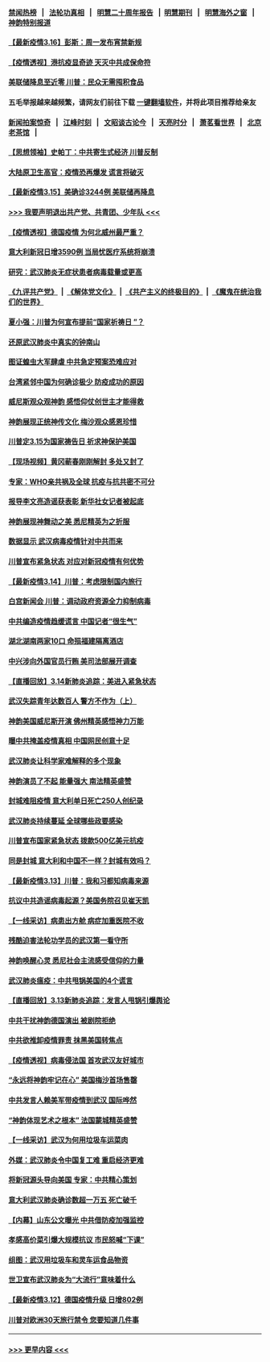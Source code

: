 #### [禁闻热榜](热点新闻.md?=0)  &nbsp;&nbsp;|&nbsp;&nbsp; [法轮功真相](https://github.com/gfw-breaker/truth/blob/master/README.md?=0) &nbsp;&nbsp;|&nbsp;&nbsp; [明慧二十周年报告](https://github.com/gfw-breaker/mh-reports/blob/master/README.md?=0) &nbsp;&nbsp;|&nbsp;&nbsp;[明慧期刊](https://github.com/gfw-breaker/mh-qikan) &nbsp;&nbsp;|&nbsp;&nbsp; [明慧海外之窗](https://github.com/gfw-breaker/mh-news/blob/master/README.md?=0) &nbsp;&nbsp;|&nbsp;&nbsp; [神韵特别报道](https://github.com/gfw-breaker/mh-news/blob/master/shenyun.md?=0)
#### [【最新疫情3.16】彭斯：周一发布宵禁新规](../pages/nf4514/n11942860.md?t=03161302) 
#### [【疫情透视】港抗疫显奇迹 天灭中共成保命符](../pages/nf4514/n11942593.md?t=03161302) 
#### [美联储降息至近零 川普：民众无需囤积食品](../pages/nf4514/n11943043.md?t=03161302) 
#### 五毛举报越来越频繁，请网友们前往下载 [一键翻墙软件](https://github.com/gfw-breaker/ssr-accounts)，并将此项目推荐给亲友
#### [新闻拍案惊奇](https://github.com/gfw-breaker/banned-news/blob/master/pages/link4.md) &nbsp;&nbsp;|&nbsp;&nbsp; [江峰时刻](https://github.com/gfw-breaker/banned-news/blob/master/pages/link4.md) &nbsp;&nbsp;|&nbsp;&nbsp; [文昭谈古论今](https://github.com/gfw-breaker/banned-news/blob/master/pages/link4.md) &nbsp;&nbsp;|&nbsp;&nbsp; [天亮时分](https://github.com/gfw-breaker/banned-news/blob/master/pages/link4.md) &nbsp;&nbsp;|&nbsp;&nbsp; [萧茗看世界](https://github.com/gfw-breaker/banned-news/blob/master/pages/link4.md) &nbsp;&nbsp;|&nbsp;&nbsp; [北京老茶馆](https://github.com/gfw-breaker/banned-news/blob/master/pages/link4.md) &nbsp;&nbsp;|&nbsp;&nbsp; 
#### [【思想领袖】史帕丁：中共寄生式经济 川普反制](../pages/nf4514/n11805341.md?t=03161302) 
#### [大陆原卫生高官：疫情恐再爆发 谎言将破灭](../pages/nf4514/n11942229.md?t=03161302) 
#### [【最新疫情3.15】美确诊3244例 美联储再降息](../pages/nf4514/n11940988.md?t=03161302) 
#### [>>> 我要声明退出共产党、共青团、少年队 <<<](https://github.com/begood0513/goodnews/blob/master/quit/letter.md) 
#### [【疫情透视】德国疫情 为何北威州最严重？](../pages/nf4514/n11941122.md?t=03161302) 
#### [意大利新冠日增3590例 当局忧医疗系统将崩溃](../pages/nf4514/n11942691.md?t=03161302) 
#### [研究：武汉肺炎无症状患者病毒载量或更高](../pages/nf4514/n11942608.md?t=03161302) 
#### [《九评共产党》](https://github.com/begood0513/9ping.md/blob/master/README.md) &nbsp;|&nbsp; [《解体党文化》](../../../../jtdwh.md/blob/master/README.md)  &nbsp;|&nbsp; [《共产主义的终极目的》](../../../../gczydzjmd.md/blob/master/README.md) &nbsp;|&nbsp; [《魔鬼在统治我们的世界》](../../../../mgztzwmdsj.md/blob/master/README.md) 
#### [夏小强：川普为何宣布提前“国家祈祷日 ”？](../pages/nf4514/n11941258.md?t=03161302) 
#### [还原武汉肺炎中真实的钟南山](../pages/nf4514/n11938593.md?t=03161302) 
#### [图证蝗虫大军肆虐 中共急定预案恐难应对](../pages/nf4514/n11942373.md?t=03161302) 
#### [台湾紧邻中国为何确诊极少 防疫成功的原因](../pages/nf4514/n11940819.md?t=03161302) 
#### [威尼斯观众观神韵 感悟仰仗创世主才能得救](../pages/nf4514/n11942195.md?t=03161302) 
#### [神韵展现正统神传文化 梅沙观众感恩珍惜](../pages/nf4514/n11941925.md?t=03161302) 
#### [川普定3.15为国家祷告日 祈求神保护美国](../pages/nf4514/n11941475.md?t=03161302) 
#### [【现场视频】黄冈蕲春刚刚解封 多处又封了](../pages/nf4514/n11941108.md?t=03161302) 
#### [专家：WHO亲共祸及全球 抗疫与抗共密不可分](../pages/nf4514/n11935110.md?t=03161302) 
#### [报导李文亮造谣获表彰 新华社女记者被起底](../pages/nf4514/n11939689.md?t=03161302) 
#### [神韵展现神舞动之美 悉尼精英为之折服](../pages/nf4514/n11940887.md?t=03161302) 
#### [数据显示 武汉病毒疫情针对中共而来](../pages/nf4514/n11940697.md?t=03161302) 
#### [川普宣布紧急状态 对应对新冠疫情有何优势](../pages/nf4514/n11940632.md?t=03161302) 
#### [【最新疫情3.14】川普：考虑限制国内旅行](../pages/nf4514/n11939189.md?t=03161302) 
#### [白宫新闻会 川普：调动政府资源全力抑制病毒](../pages/nf4514/n11940558.md?t=03161302) 
#### [中共编造疫情趋缓谎言 中国记者“很生气”](../pages/nf4514/n11940605.md?t=03161302) 
#### [湖北湖南两家10口 命殒福建隔离酒店](../pages/nf4514/n11940419.md?t=03161302) 
#### [中兴涉向外国官员行贿 美司法部展开调查](../pages/nf4514/n11940378.md?t=03161302) 
#### [【直播回放】3.14新肺炎追踪：美进入紧急状态](../pages/nf4514/n11940229.md?t=03161302) 
#### [武汉失踪青年达数百人 警方不作为（上）](../pages/nf4514/n11939304.md?t=03161302) 
#### [神韵美国威尼斯开演 佛州精英感悟神力万能](../pages/nf4514/n11939847.md?t=03161302) 
#### [曝中共掩盖疫情真相 中国网民创意十足](../pages/nf4514/n11939039.md?t=03161302) 
#### [武汉肺炎让科学家难解释的多个现象](../pages/nf4514/n11938553.md?t=03161302) 
#### [神韵演员了不起 能量强大 南法精英盛赞](../pages/nf4514/n11939368.md?t=03161302) 
#### [封城难阻疫情 意大利单日死亡250人创纪录](../pages/nf4514/n11939185.md?t=03161302) 
#### [武汉肺炎持续蔓延 全球哪些政要感染](../pages/nf4514/n11938672.md?t=03161302) 
#### [川普宣布国家紧急状态 拨款500亿美元抗疫](../pages/nf4514/n11939032.md?t=03161302) 
#### [同是封城 意大利和中国不一样？封城有效吗？](../pages/nf4514/n11938855.md?t=03161302) 
#### [【最新疫情3.13】川普：我和习都知病毒来源](../pages/nf4514/n11936755.md?t=03161302) 
#### [抗议中共造谣病毒起源？美国务院召见崔天凯](../pages/nf4514/n11938747.md?t=03161302) 
#### [【一线采访】病患出方舱 病症加重医院不收](../pages/nf4514/n11938627.md?t=03161302) 
#### [残酷迫害法轮功学员的武汉第一看守所](../pages/nf4514/n11935225.md?t=03161302) 
#### [神韵唤醒心灵 悉尼社会主流感受信仰的力量](../pages/nf4514/n11938756.md?t=03161302) 
#### [武汉肺炎瘟疫：中共甩锅美国的4个谎言](../pages/nf4514/n11938370.md?t=03161302) 
#### [【直播回放】3.13新肺炎追踪：发言人甩锅引爆舆论](../pages/nf4514/n11938042.md?t=03161302) 
#### [中共干扰神韵德国演出 被剧院拒绝](../pages/nf4514/n11927987.md?t=03161302) 
#### [中共欲推卸疫情罪责 抹黑美国转焦点](../pages/nf4514/n11937702.md?t=03161302) 
#### [【疫情透视】病毒侵法国 首攻武汉友好城市](../pages/nf4514/n11933899.md?t=03161302) 
#### [“永远将神韵牢记在心” 美国梅沙首场售罄](../pages/nf4514/n11937517.md?t=03161302) 
#### [中共发言人赖美军带疫情到武汉 国际哗然](../pages/nf4514/n11936484.md?t=03161302) 
#### [“神韵体现艺术之根本” 法国蒙城精英盛赞](../pages/nf4514/n11937066.md?t=03161302) 
#### [【一线采访】武汉为何用垃圾车运菜肉](../pages/nf4514/n11936647.md?t=03161302) 
#### [外媒：武汉肺炎令中国复工难 重启经济更难](../pages/nf4514/n11936267.md?t=03161302) 
#### [将新冠源头导向美国 专家：中共精心策划](../pages/nf4514/n11936432.md?t=03161302) 
#### [意大利武汉肺炎确诊数超一万五 死亡破千](../pages/nf4514/n11936332.md?t=03161302) 
#### [【内幕】山东公文曝光 中共借防疫加强监控](../pages/nf4514/n11934303.md?t=03161302) 
#### [孝感高价菜引爆大规模抗议 市民怒喊“下课”](../pages/nf4514/n11936264.md?t=03161302) 
#### [组图：武汉用垃圾车和灵车运食品物资](../pages/nf4514/n11935329.md?t=03161302) 
#### [世卫宣布武汉肺炎为“大流行”意味着什么](../pages/nf4514/n11935933.md?t=03161302) 
#### [【最新疫情3.12】德国疫情升级 日增802例](../pages/nf4514/n11933628.md?t=03161302) 
#### [川普对欧洲30天旅行禁令 您要知道几件事](../pages/nf4514/n11935870.md?t=03161302) 

----
#### [ >>> 更早内容 <<< ](../indexes/nf4514-earlier.md)

